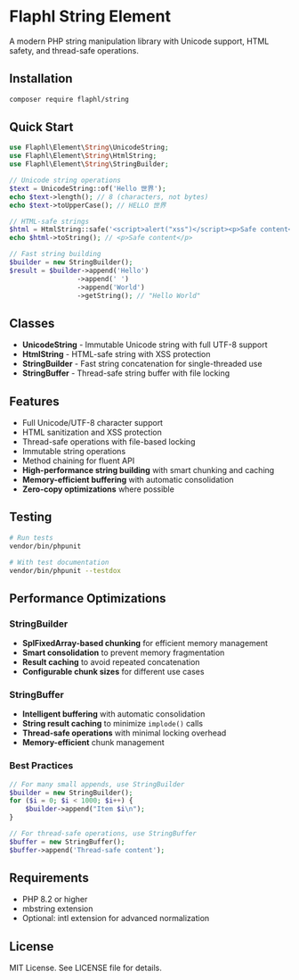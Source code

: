# Flaphl String Element

A modern PHP string manipulation library with Unicode support, HTML safety, and thread-safe operations.

## Installation

```bash
composer require flaphl/string
```

## Quick Start

```php
use Flaphl\Element\String\UnicodeString;
use Flaphl\Element\String\HtmlString;
use Flaphl\Element\String\StringBuilder;

// Unicode string operations
$text = UnicodeString::of('Hello 世界');
echo $text->length(); // 8 (characters, not bytes)
echo $text->toUpperCase(); // HELLO 世界

// HTML-safe strings
$html = HtmlString::safe('<script>alert("xss")</script><p>Safe content</p>');
echo $html->toString(); // <p>Safe content</p>

// Fast string building
$builder = new StringBuilder();
$result = $builder->append('Hello')
                 ->append(' ')
                 ->append('World')
                 ->getString(); // "Hello World"
```

## Classes

- **UnicodeString** - Immutable Unicode string with full UTF-8 support
- **HtmlString** - HTML-safe string with XSS protection
- **StringBuilder** - Fast string concatenation for single-threaded use
- **StringBuffer** - Thread-safe string buffer with file locking

## Features

- Full Unicode/UTF-8 character support
- HTML sanitization and XSS protection
- Thread-safe operations with file-based locking
- Immutable string operations
- Method chaining for fluent API
- **High-performance string building** with smart chunking and caching
- **Memory-efficient buffering** with automatic consolidation
- **Zero-copy optimizations** where possible

## Testing

```bash
# Run tests
vendor/bin/phpunit

# With test documentation
vendor/bin/phpunit --testdox
```

## Performance Optimizations

### StringBuilder
- **SplFixedArray-based chunking** for efficient memory management
- **Smart consolidation** to prevent memory fragmentation
- **Result caching** to avoid repeated concatenation
- **Configurable chunk sizes** for different use cases

### StringBuffer
- **Intelligent buffering** with automatic consolidation
- **String result caching** to minimize `implode()` calls
- **Thread-safe operations** with minimal locking overhead
- **Memory-efficient** chunk management

### Best Practices
```php
// For many small appends, use StringBuilder
$builder = new StringBuilder();
for ($i = 0; $i < 1000; $i++) {
    $builder->append("Item $i\n");
}

// For thread-safe operations, use StringBuffer
$buffer = new StringBuffer();
$buffer->append('Thread-safe content');
```

## Requirements

- PHP 8.2 or higher
- mbstring extension
- Optional: intl extension for advanced normalization

## License

MIT License. See LICENSE file for details.